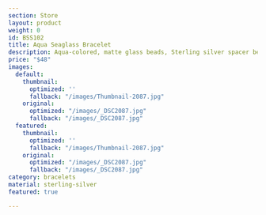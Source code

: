 ```yaml
---
section: Store
layout: product
weight: 0
id: BSS102
title: Aqua Seaglass Bracelet
description: Aqua-colored, matte glass beads, Sterling silver spacer beads.
price: "$48"
images:
  default:
    thumbnail:
      optimized: ''
      fallback: "/images/Thumbnail-2087.jpg"
    original:
      optimized: "/images/_DSC2087.jpg"
      fallback: "/images/_DSC2087.jpg"
  featured:
    thumbnail:
      optimized: ''
      fallback: "/images/Thumbnail-2087.jpg"
    original:
      optimized: "/images/_DSC2087.jpg"
      fallback: "/images/_DSC2087.jpg"
category: bracelets
material: sterling-silver
featured: true

---
```

